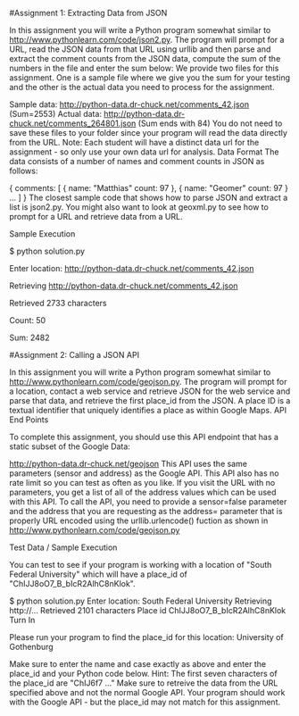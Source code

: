 #Assignment 1: Extracting Data from JSON

In this assignment you will write a Python program somewhat similar to http://www.pythonlearn.com/code/json2.py. The program will prompt for a URL, read the JSON data from that URL using urllib and then parse and extract the comment counts from the JSON data, compute the sum of the numbers in the file and enter the sum below:
We provide two files for this assignment. One is a sample file where we give you the sum for your testing and the other is the actual data you need to process for the assignment.

Sample data: http://python-data.dr-chuck.net/comments_42.json (Sum=2553)
Actual data: http://python-data.dr-chuck.net/comments_264801.json (Sum ends with 84)
You do not need to save these files to your folder since your program will read the data directly from the URL. Note: Each student will have a distinct data url for the assignment - so only use your own data url for analysis.
Data Format
The data consists of a number of names and comment counts in JSON as follows:

{
  comments: [
    {
      name: "Matthias"
      count: 97
    },
    {
      name: "Geomer"
      count: 97
    }
    ...
  ]
}
The closest sample code that shows how to parse JSON and extract a list is json2.py. You might also want to look at geoxml.py to see how to prompt for a URL and retrieve data from a URL.

Sample Execution

$ python solution.py 

Enter location: http://python-data.dr-chuck.net/comments_42.json

Retrieving http://python-data.dr-chuck.net/comments_42.json

Retrieved 2733 characters

Count: 50

Sum: 2482

#Assignment 2: Calling a JSON API

In this assignment you will write a Python program somewhat similar to http://www.pythonlearn.com/code/geojson.py. The program will prompt for a location, contact a web service and retrieve JSON for the web service and parse that data, and retrieve the first place_id from the JSON. A place ID is a textual identifier that uniquely identifies a place as within Google Maps.
API End Points

To complete this assignment, you should use this API endpoint that has a static subset of the Google Data:

http://python-data.dr-chuck.net/geojson
This API uses the same parameters (sensor and address) as the Google API. This API also has no rate limit so you can test as often as you like. If you visit the URL with no parameters, you get a list of all of the address values which can be used with this API.
To call the API, you need to provide a sensor=false parameter and the address that you are requesting as the address= parameter that is properly URL encoded using the urllib.urlencode() fuction as shown in http://www.pythonlearn.com/code/geojson.py

Test Data / Sample Execution

You can test to see if your program is working with a location of "South Federal University" which will have a place_id of "ChIJJ8oO7_B_bIcR2AlhC8nKlok".

$ python solution.py
Enter location: South Federal University 
Retrieving http://...
Retrieved 2101 characters
Place id ChIJJ8oO7_B_bIcR2AlhC8nKlok 
Turn In

Please run your program to find the place_id for this location:
University of Gothenburg

Make sure to enter the name and case exactly as above and enter the place_id and your Python code below. Hint: The first seven characters of the place_id are "ChIJ6f7 ..."
Make sure to retreive the data from the URL specified above and not the normal Google API. Your program should work with the Google API - but the place_id may not match for this assignment.
